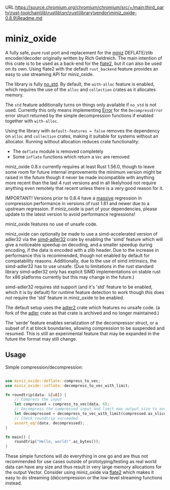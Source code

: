 URL:https://source.chromium.org/chromium/chromium/src/+/main:third_party\rust-toolchain\lib\rustlib\src\rust\library\vendor\miniz_oxide-0.8.9\Readme.md
# miniz_oxide

A fully safe, pure rust port and replacement for the [miniz](https://github.com/richgel999/miniz) DEFLATE/zlib encoder/decoder originally written by Rich Geldreich. The main intention of this crate is to be used as a back-end for the [flate2](https://github.com/rust-lang/flate2-rs), but it can also be used on its own. Using flate2 with the default ```rust_backend``` feature provides an easy to use streaming API for miniz_oxide.

The library is fully [no_std](https://docs.rust-embedded.org/book/intro/no-std.html). By default, the `with-alloc` feature is enabled, which requires the use of the `alloc` and `collection` crates as it allocates memory.

The `std` feature additionally turns on things only available if `no_std` is not used. Currently this only means implementing [Error](https://doc.rust-lang.org/stable/std/error/trait.Error.html) for the `DecompressError` error struct returned by the simple decompression functions if enabled together with `with-alloc`.

Using the library with `default-features = false` removes the dependency on `alloc`
and `collection` crates, making it suitable for systems without an allocator.
Running without allocation reduces crate functionality:

- The `deflate` module is removed completely
- Some `inflate` functions which return a `Vec` are removed

miniz_oxide 0.8.x currently requires at least Rust 1.56.0, though to leave some room for future internal improvements the minimum version might be raised in the future though it never be made incompatible with anything more recent than the last 4 rust versions and in all likelyhood not require anything even remotely that recent unless there is a very good reason for it.

IMPORTANT! Versions prior to 0.8.4 have a [massive](https://github.com/Frommi/miniz_oxide/issues/163) regression in compression performance in versions of rust 1.81 and newer due to a upstream regression. If miniz_oxide is part of your dependencies, please update to the latest version to avoid performance regressions!

miniz_oxide features no use of unsafe code.

miniz_oxide can optionally be made to use a simd-accelerated version of adler32 via the [simd-adler32](https://crates.io/crates/simd-adler32) crate by enabling the 'simd' feature which will give a noticeable speedup on decoding, and a smaller speedup during encoding, if the data is encoded with a zlib header. Due to the increase in performance this is recommended, though not enabled by default for compatability reasons. Additionally, due to the use of simd intrinsics, the simd-adler32 has to use unsafe. (Due to limitations in the rust standard library simd-adler32 only has explicit SIMD implementations on stable rust for x86 platforms currently but this may change in the future.)

simd-adler32 requires std support (and it's 'std' feature to be enabled, which it is by default) for runtime feature detection to work though this does *not* require the 'std' feature in miniz_oxide to be enabled.

The default setup uses the [adler2](https://crates.io/crates/adler2) crate which features no unsafe code. (a fork of the [adler](https://github.com/jonas-schievink/adler) crate as that crate is archived and no longer maintained.)

The 'serde' feature enables serialization of the decompressor struct, or a subset of it at block boundaries, allowing compression to be suspended and resumed. This is still an experimental feature that may be expanded in the future the format may still change.

## Usage
Simple compression/decompression:
```rust

use miniz_oxide::deflate::compress_to_vec;
use miniz_oxide::inflate::decompress_to_vec_with_limit;

fn roundtrip(data: &[u8]) {
    // Compress the input
    let compressed = compress_to_vec(data, 6);
    // Decompress the compressed input and limit max output size to avoid going out of memory on large/malformed input.
    let decompressed = decompress_to_vec_with_limit(compressed.as_slice(), 60000).expect("Failed to decompress!");
    // Check roundtrip succeeded
    assert_eq!(data, decompressed);
}

fn main() {
    roundtrip("Hello, world!".as_bytes());
}

```
These simple functions will do everything in one go and are thus not recommended for use cases outside of prototyping/testing as real world data can have any size and thus result in very large memory allocations for the output Vector. Consider using miniz_oxide via [flate2](https://github.com/rust-lang/flate2-rs) which makes it easy to do streaming (de)compression or the low-level streaming functions instead.
